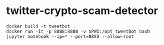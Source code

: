 # twitter-crypto-scam-detector

```
docker build -t tweetbot .
docker run -it -p 8888:8888 -v $PWD:/opt tweetbot bash
jupyter notebook --ip=* --port=8888 --allow-root

```
